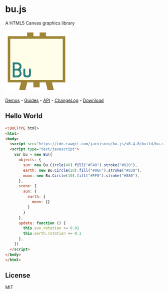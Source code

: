 # bu.js

A HTML5 Canvas graphics library

[![Bu.js Logo](logo.png)](http://jarvisniu.com/bu.js/)

[Demos](http://jarvisniu.com/bu.js/) -
[Guides](https://github.com/jarvisniu/bu.js/wiki/Guides) -
[API](https://github.com/jarvisniu/bu.js/wiki/API) -
[ChangeLog](CHANGELOG.md) -
[Download](https://cdn.rawgit.com/jarvisniu/bu.js/v0.4.0/build/bu.min.js)

## Hello World

``` html
<!DOCTYPE html>
<html>
<body>
  <script src="https://cdn.rawgit.com/jarvisniu/bu.js/v0.4.0/build/bu.min.js"></script>
  <script type="text/javascript">
    var bu = new Bu({
      objects: {
        sun: new Bu.Circle(40).fill("#F40").stroke("#820"),
        earth: new Bu.Circle(20).fill("#06F").stroke("#038"),
        moon: new Bu.Circle(10).fill("#FF0").stroke("#880"),
      },
      scene: {
        sun: {
          earth: {
            moon: {}
          }
        }
      },
      update: function () {
        this.sun.rotation += 0.02
        this.earth.rotation += 0.1
      },
    })
  </script>
</body>
</html>
```

## License

MIT
